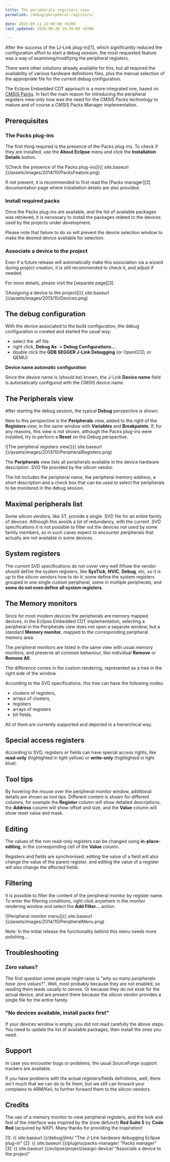 ```yaml
---
title: The peripherals registers view
permalink: /debug/peripheral-registers/

date: 2015-09-11 22:00:00 +0300
last_updated: 2010-08-28 19:39:00 +0300

---
```


After the success of the [J-Link plug-in][1], which significantly reduced the configuration effort to start a debug session, the most requested feature was a way of examining/modifying the peripheral registers.

There were other solutions already available for this, but all required the availability of various hardware definitions files, plus the manual selection of the appropriate file for the current debug configuration.

The Eclipse Embedded CDT approach is a more integrated one, based on [CMSIS Packs](http://www.keil.com/pack/doc/CMSIS/Pack/html/index.html). In fact the main reason for introducing the peripheral registers view only now was the need for the CMSIS Packs technology to mature and of course a CMSIS Packs Manager implementation.

## Prerequisites

### The Packs plug-ins

The first thing required is the presence of the Packs plug-ins. To check if they are installed, use the **About Eclipse** menu and click the **Installation Details** button.

![Check the presence of the Packs plug-ins]({{ site.baseurl }}/assets/images/2014/10/PacksFeature.png)

If not present, it is recommended to first read the [Packs manager][2] documentation page where installation details are also provided.

### Install required packs

Once the Packs plug-ins are available, and the list of available packages was retrieved, it is necessary to install the packages related to the devices used by the projects under development.

Please note that failure to do so will prevent the device selection window to make the desired device available for selection.

### Associate a device to the project

Even if a future release will automatically make this association via a wizard during project creation, it is still recommended to check it, and adjust if needed.

For more details, please visit the [separate page][3].

![Assigning a device to the project]({{ site.baseurl }}/assets/images/2013/10/Devices.png)

## The debug configuration

With the device associated to the build configuration, the debug configuration is created and started the usual way:

- select the .elf file
- right click, **Debug As** → **Debug Configurations...**
- double click the **GDB SEGGER J-Link Debugging** (or OpenOCD, or QEMU)

**Device name automatic configuration**

Since the device name is (should be) known, the J-Link **Device name** field is automatically configured with the CMSIS device name.

## The Peripherals view

After starting the debug session, the typical **Debug** perspective is shown.

New to this perspective is the **Peripherals** view, added to the right of the **Registers** view, in the same window with **Variables** and **Breakpoints**. If, for any reasons, this view is not shown, although the Packs plug-ins were installed, try to perform a **Reset** on the Debug perspective.

![The peripheral registers view]({{ site.baseurl }}/assets/images/2013/10/PeripheralRegisters.png)

The **Peripherals** view lists all peripherals available in the device hardware description .SVD file provided by the silicon vendor.

The list includes the peripheral name, the peripheral memory address, a short description and a check box that can be used to select the peripherals to be monitored in the debug session.

## Maximal peripherals list

Some silicon vendors, like ST, provide a single .SVD file for an entire family of devices. Although this avoids a lot of redundancy, with the current .SVD specifications it is not possible to filter out the devices not used by some family members, so in such cases expect to encounter peripherals that actually are not available in some devices.

## System registers

The current SVD specifications do not cover very well if/how the vendor should define the system registers, like **SysTick**, **NVIC**, **Debug**, etc, so it is up to the silicon vendors how to do it; some define the system registers grouped in one single custom peripheral, some in multiple peripherals, and **some do not even define all system registers**.

## The Memory monitors

Since for most modern devices the peripherals are memory mapped devices, in the Eclipse Embedded CDT implementation, selecting a peripheral in the Peripherals view does not open a separate window, but a standard **Memory monitor**, mapped to the corresponding peripheral memory area.

The peripheral monitors are listed in the same view with usual memory monitors, and preserve all common behaviour, like individual **Remove** or **Remove All**.

The difference comes in the custom rendering, represented as a tree in the right side of the window.

According to the SVD specifications, this tree can have the following nodes:

- clusters of registers,
- arrays of clusters,
- registers
- arrays of registers
- bit fields.

All of them are currently supported and depicted in a hierarchical way.

## Special access registers

According to SVD, registers or fields can have special access rights, like **read-only** (highlighted in light yellow) or **write-only** (highlighted in light blue).

## Tool tips

By hovering the mouse over the peripheral monitor window, additional details are shown as tool tips. Different content is shown for different columns, for example the **Register** column will show detailed descriptions, the **Address** column will show offset and size, and the **Value** column will show reset value and mask.

## Editing

The values of the non read-only registers can be changed using **in-place-editing**, in the corresponding cell of the **Value** column.

Registers and fields are synchronised, editing the value of a field will also change the value of the parent register, and editing the value of a register will also change the affected fields.

## Filtering

It is possible to filter the content of the peripheral monitor by register name. To enter the filtering conditions, right click anywhere in the monitor rendering window and select the **Add Filter...** action.

![Peripheral monitor menu]({{ site.baseurl }}/assets/images/2014/10/PeripheralMenu.png)

Note: In the initial release the functionality behind this menu needs more polishing...

## Troubleshooting

### Zero values?

The first question some people might raise is _"why so many peripherals have zero values?"_. Well, most probably because they are not enabled, so reading them leads usually to zeroes. Or because they do not exist for the actual device, and are present there because the silicon vendor provides a single file for the entire family.

### "No devices available, install packs first"

If your devices window is empty, you did not read carefully the above steps. You need to update the list of available packages, then install the ones you need.

## Support

In case you encounter bugs or problems, the usual SourceForge support trackers are available.

If you have problems with the actual registers/fields definitions, well, there isn't much that we can do to fix them, but we still can forward your complains to ARM/Keil, to further forward them to the silicon vendors.

## Credits

The use of a memory monitor to view peripheral registers, and the look and feel of the interface was inspired by the (now defunct) **Red Suite 5** by **Code Red** (acquired by NXP). Many thanks for providing the inspiration!

 [1]: {{ site.baseurl }}/debug/jlink/ "The J-Link hardware debugging Eclipse plug-in"
 [2]: {{ site.baseurl }}/plugins/packs-manager/ "Packs manager"
 [3]: {{ site.baseurl }}/eclipse/project/assign-device/ "Associate a device to the project"
